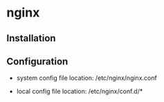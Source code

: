 # nginx

## Installation



## Configuration

* system config file location: /etc/nginx/nginx.conf

* local config file location: /etc/nginx/conf.d/*